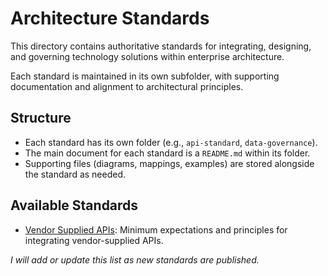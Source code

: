 # Architecture Standards

This directory contains authoritative standards for integrating, designing, and governing technology solutions within enterprise architecture.

Each standard is maintained in its own subfolder, with supporting documentation and alignment to architectural principles.

## Structure

- Each standard has its own folder (e.g., `api-standard`, `data-governance`).
- The main document for each standard is a `README.md` within its folder.
- Supporting files (diagrams, mappings, examples) are stored alongside the standard as needed.

## Available Standards

- [Vendor Supplied APIs](./Standards/Vendor%20API/README.md): Minimum expectations and principles for integrating vendor-supplied APIs.

*I will add or update this list as new standards are published.*
